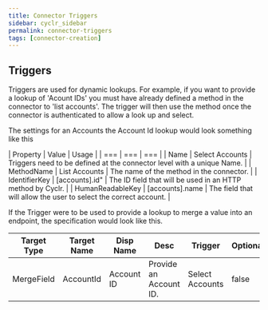 ```yaml
---
title: Connector Triggers
sidebar: cyclr_sidebar
permalink: connector-triggers
tags: [connector-creation]
---
```


## Triggers

Triggers are used for dynamic lookups. For example, if you want to provide a lookup of 'Acount IDs' you must have already defined a method in the connector to 'list accounts'.  The trigger will then use the method once the connector is authenticated to allow a look up and select.

The settings for an Accounts the Account Id lookup would look something like this

| Property | Value | Usage |
| === | === | === |
| Name | Select Accounts | Triggers need to be defined at the connector level with a unique Name. |
| MethodName | List Accounts | The name of the method in the connector. | 
| IdentifierKey | [accounts].id" |  The ID field that will be used in an HTTP method by Cyclr. |
| HumanReadableKey | [accounts].name | The field that will allow the user to select the correct account. |

If the Trigger were to be used to provide a lookup to merge a value into an endpoint, the specification would look like this.

| Target Type | Target Name | Disp Name | Desc | Trigger | Optional | Hiden | Value |
| --- | --- | --- | --- | --- | --- | --- | --- |
| MergeField| AccountId | Account ID | Provide an Account ID. | Select Accounts | false | false | NA |



